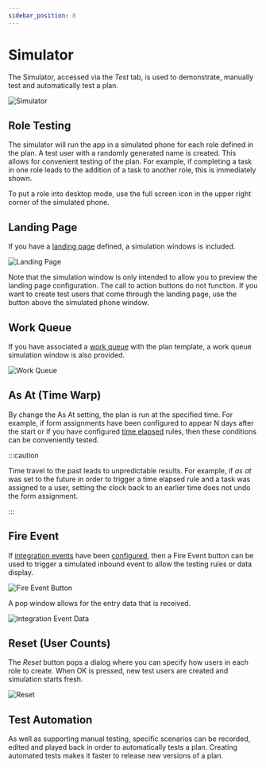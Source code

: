 ```yaml
---
sidebar_position: 8
---
```


# Simulator

The Simulator, accessed via the *Test* tab, is used to demonstrate, manually test and automatically test a plan.

![Simulator](img/simulator.png)

## Role Testing

The simulator will run the app in a simulated phone for each role defined in the plan.  A test user with a randomly generated name is created. This allows for convenient testing of the plan.  For example, if completing a task in one role leads to the addition of a task to another role, this is immediately shown.

To put a role into desktop mode, use the full screen icon in the upper right corner of the simulated phone.

## Landing Page

If you have a [landing page](../presentation/landing-page) defined, a simulation windows is included.

![Landing Page](./img/landing-page.png)

Note that the simulation window is only intended to allow you to preview the landing page configuration.  The call to action buttons do not function.  If you want to create test users that come through the landing page, use the button above the simulated phone window.

## Work Queue

If you have associated a [work queue](../../work-queues/) with the plan template, a work queue simulation window is also provided.

![Work Queue](./img/work-queue.png)

## As At (Time Warp)

By change the As At setting, the plan is run at the specified time.  For example, if form assignments have been configured to appear N days after the start or if you have configured [time elapsed](/creating-plans/rules/when-to-evaluate) rules, then these conditions can be conveniently tested.

:::caution

Time travel to the past leads to unpredictable results.  For example, if *as at* was set to the future in order to trigger a time elapsed rule and a task was assigned to a user, setting the clock back to an earlier time does not undo the form assignment.

:::

## Fire Event

If  [integration events](../../integration/) have been [configured](../forms-and-fields/integrations.md), then a Fire Event button can be used to trigger a simulated inbound event to allow the testing rules or data display.

![Fire Event Button](./img/fire-event.png)

A pop window allows for the entry data that is received.

![Integration Event Data](./img/fire-event-pop-up.png)

## Reset (User Counts)

The *Reset* button pops a dialog where you can specify how users in each role to create.  When OK is pressed, new test users are created and simulation starts fresh.

![Reset](img/reset.png)

## Test Automation

As well as supporting manual testing, specific scenarios can be recorded, edited and played back in order to automatically tests a plan.  Creating automated tests makes it faster to release new versions of a plan.

